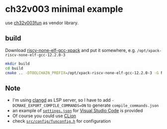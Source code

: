 # ch32v003 minimal example

use [ch32v003fun](https://github.com/cnlohr/ch32v003fun) as vendor library.

## build

Download [riscv-none-elf-gcc-xpack](https://github.com/xpack-dev-tools/riscv-none-elf-gcc-xpack) and put it somewhere, e.g. `/opt/xpack-riscv-none-elf-gcc-12.2.0-3`

```bash
mkdir build
cd build
cmake .. -DTOOLCHAIN_PREFIX=/opt/xpack-riscv-none-elf-gcc-12.2.0-3 -G Ninja -DCMAKE_BUILD_TYPE=Release
```

## Note

- I'm using [clangd](https://clangd.llvm.org/) as LSP server, so I have to add `-DCMAKE_EXPORT_COMPILE_COMMANDS=ON` to generate `compile_commands.json`
- an example of [`settings.json`](.vscode/settings.template.json) for [Visual Studio Code](https://code.visualstudio.com/) is provided
- Of course you could use [CLion](https://www.jetbrains.com/clion/)
- check [`src/config/funconfig.h`](src/config/funconfig.h) for configuration
